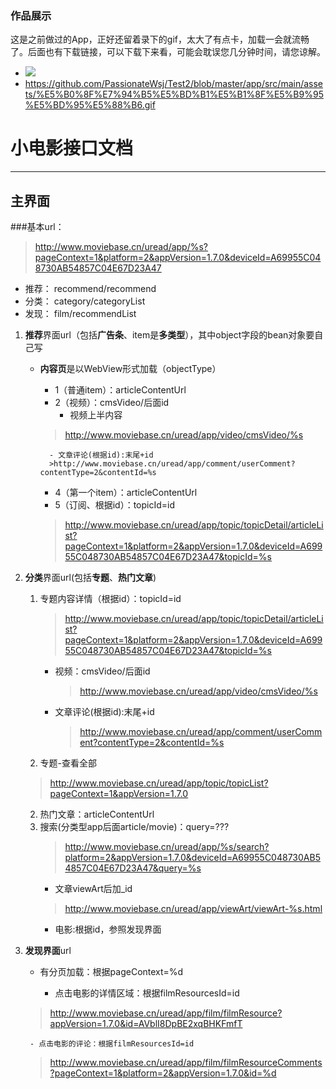 ### 作品展示
这是之前做过的App，正好还留着录下的gif，太大了有点卡，加载一会就流畅了。后面也有下载链接，可以下载下来看，可能会耽误您几分钟时间，请您谅解。
- ![](https://github.com/PassionateWsj/Test2/blob/master/app/src/main/assets/%E5%B0%8F%E7%94%B5%E5%BD%B1%E5%B1%8F%E5%B9%95%E5%BD%95%E5%88%B6.gif)
- https://github.com/PassionateWsj/Test2/blob/master/app/src/main/assets/%E5%B0%8F%E7%94%B5%E5%BD%B1%E5%B1%8F%E5%B9%95%E5%BD%95%E5%88%B6.gif


# 小电影接口文档
---
## 主界面
###基本url：

>http://www.moviebase.cn/uread/app/%s?pageContext=1&platform=2&appVersion=1.7.0&deviceId=A69955C048730AB54857C04E67D23A47

- 推荐： recommend/recommend
- 分类： category/categoryList
- 发现： film/recommendList
	
1. **推荐**界面url（包括**广告条**、item是**多类型**），其中object字段的bean对象要自己写
	- **内容页**是以WebView形式加载（objectType）
		- 1（普通item）：articleContentUrl
		- 2（视频）：cmsVideo/后面id	
			- 视频上半内容
		> http://www.moviebase.cn/uread/app/video/cmsVideo/%s

			- 文章评论(根据id):末尾+id
			>http://www.moviebase.cn/uread/app/comment/userComment?contentType=2&contentId=%s

		- 4（第一个item）：articleContentUrl
		- 5（订阅、根据id）：topicId=id
		 > http://www.moviebase.cn/uread/app/topic/topicDetail/articleList?pageContext=1&platform=2&appVersion=1.7.0&deviceId=A69955C048730AB54857C04E67D23A47&topicId=%s

2. **分类**界面url(包括**专题**、**热门文章**)
	1.  专题内容详情（根据id）：topicId=id
		>http://www.moviebase.cn/uread/app/topic/topicDetail/articleList?pageContext=1&platform=2&appVersion=1.7.0&deviceId=A69955C048730AB54857C04E67D23A47&topicId=%s

		- 视频：cmsVideo/后面id	
			> http://www.moviebase.cn/uread/app/video/cmsVideo/%s

		- 文章评论(根据id):末尾+id
			>http://www.moviebase.cn/uread/app/comment/userComment?contentType=2&contentId=%s
	
	2. 专题-查看全部
	>http://www.moviebase.cn/uread/app/topic/topicList?pageContext=1&appVersion=1.7.0
	
	2. 热门文章：articleContentUrl
	3. 搜索(分类型app后面article/movie)：query=???
		>http://www.moviebase.cn/uread/app/%s/search?platform=2&appVersion=1.7.0&deviceId=A69955C048730AB54857C04E67D23A47&query=%s
		- 文章viewArt后加_id
		>http://www.moviebase.cn/uread/app/viewArt/viewArt-%s.html
		- 电影:根据id，参照发现界面

3. **发现界面**url
	- 有分页加载：根据pageContext=%d

		- 点击电影的详情区域：根据filmResourcesId=id
	>http://www.moviebase.cn/uread/app/film/filmResource?appVersion=1.7.0&id=AVblI8DpBE2xqBHKFmfT
	
		- 点击电影的评论：根据filmResourcesId=id
	>http://www.moviebase.cn/uread/app/film/filmResourceComments?pageContext=1&platform=2&appVersion=1.7.0&id=%d



